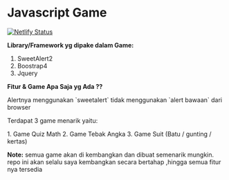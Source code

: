 # Javascript Game

[![Netlify Status](https://api.netlify.com/api/v1/badges/5a77e667-8d14-4854-be03-35ac2be98df7/deploy-status)](https://app.netlify.com/sites/allgames/deploys)

**Library/Framework yg dipake dalam Game:**
1. SweetAlert2
2. Boostrap4
3. Jquery

**Fitur & Game Apa Saja yg Ada ??**
<p>Alertnya menggunakan `sweetalert` tidak menggunakan `alert bawaan` dari browser</p>
<p>Terdapat 3 game menarik yaitu:</p>
1. Game Quiz Math
2. Game Tebak Angka
3. Game Suit (Batu / gunting / kertas)

**Note:**
semua game akan di kembangkan dan dibuat semenarik mungkin.
repo ini akan selalu saya kembangkan secara bertahap ,hingga semua fitur nya tersedia 
